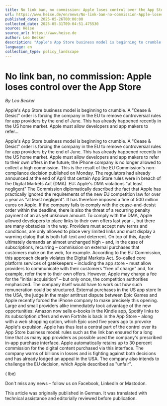 ```yaml
---
title: No link ban, no commission: Apple loses control over the App Store
url: https://www.heise.de/en/news/No-link-ban-no-commission-Apple-loses-control-over-the-App-Store-10398701.html
published_date: 2025-05-26T00:00:00
collected_date: 2025-05-31T09:04:51.475530
source: Heise
source_url: https://www.heise.de
author: Leo Becker
description: "Apple's App Store business model is beginning to crumble. A \"Cease &amp; Desist\" order is forcing the company in the EU to remove controversial rules for app providers by the end of June. This has already happened recently in the US home market. Apple must allow developers and app makers to refer..."
language: en
collection_type: policy_landscape
---
```


# No link ban, no commission: Apple loses control over the App Store

*By Leo Becker*

Apple's App Store business model is beginning to crumble. A "Cease &amp; Desist" order is forcing the company in the EU to remove controversial rules for app providers by the end of June. This has already happened recently in the US home market. Apple must allow developers and app makers to refer...

Apple's App Store business model is beginning to crumble. A "Cease &amp; Desist" order is forcing the company in the EU to remove controversial rules for app providers by the end of June. This has already happened recently in the US home market. Apple must allow developers and app makers to refer to their own offers in the future; the iPhone company is no longer allowed to collect a high commission. This is the result of the EU Commission's non-compliance decision published on Monday. The regulators had already announced at the end of April that certain App Store rules were in breach of the Digital Markets Act (DMA). 
 EU: Apple's DMA violations "at least negligent" 
 The Commission diplomatically described the fact that Apple has practically ignored the requirements of the new EU competition law for over a year as "at least negligent". It has therefore imposed a fine of 500 million euros on Apple. If the company fails to comply with the cease-and-desist order within the deadline, there is also the threat of a recurring penalty payment of an as yet unknown amount. 
 To comply with the DMA, Apple allowed developers to place links to their own offers last year –, but there are many obstacles in the way. Providers must accept new terms and conditions, are only allowed to place very limited links and must display a warning dialog that is both full-text and deterrent. On top of this, Apple ultimately demands an almost unchanged high – and, in the case of subscriptions, recurring – commission on external purchases that customers make on the web, for example. According to the EU Commission, this approach clearly violates the Digital Markets Act. 
 So-called core platform services of gatekeepers – including the app store – must allow providers to communicate with their customers "free of charge" and, for example, refer them to their own offers. However, Apple may charge a fee for the "initial acquisition" – but only once, the competition authorities emphasized. The company itself would have to work out how such remuneration could be structured. 
 External purchases in the US app store 
 In the USA, the judge in the major antitrust dispute between Epic Games and Apple recently forced the iPhone company to make precisely this opening. Large and small providers alike immediately took advantage of the new opportunities: Amazon now sells e-books in the Kindle app, Spotify links to its subscription offers and even Fortnite is back in the App Store – along with a web shopping option, which Epic used five years ago to provoke Apple's expulsion. 
 Apple has thus lost a central part of the control over its App Store business model: rules such as the link ban ensured for a long time that as many app providers as possible used the company's prescribed in-app purchase interface. Apple automatically retains up to 30 percent commission for the digital content purchased via this interface. The company warns of billions in losses and is fighting against both decisions and has already lodged an appeal in the USA. The company also intends to challenge the EU decision, which Apple described as "unfair". 
 
 ( lbe)

Don't miss any news – follow us on
 Facebook,
 LinkedIn or
 Mastodon.

This article was originally published in
 German.
It was translated with technical assistance and editorially reviewed before publication.